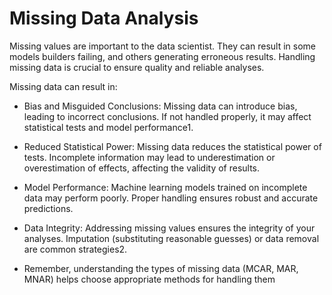 # Missing Data Analysis

Missing values are important to the data scientist. They can result in
some models builders failing, and others generating erroneous results.
Handling missing data is crucial to ensure quality and reliable
analyses.

Missing data can result in:

+ Bias and Misguided Conclusions: Missing data can introduce bias,
  leading to incorrect conclusions. If not handled properly, it may
  affect statistical tests and model performance1.

+ Reduced Statistical Power: Missing data reduces the statistical
  power of tests. Incomplete information may lead to underestimation
  or overestimation of effects, affecting the validity of results.

+ Model Performance: Machine learning models trained on incomplete
  data may perform poorly. Proper handling ensures robust and accurate
  predictions.

+ Data Integrity: Addressing missing values ensures the integrity of
  your analyses. Imputation (substituting reasonable guesses) or data
  removal are common strategies2.

+ Remember, understanding the types of missing data (MCAR, MAR, MNAR)
  helps choose appropriate methods for handling them

> 
